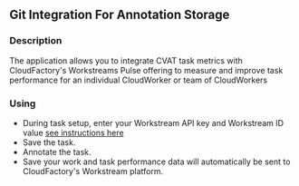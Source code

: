 ## Git Integration For Annotation Storage

### Description

The application allows you to integrate CVAT task metrics with CloudFactory's Workstreams Pulse offering to measure and improve task performance for an individual CloudWorker or team of CloudWorkers

### Using

  * During task setup, enter your Workstream API key and Workstream ID value [see instructions here](https://help.cloudfactory.com/article/14-step-2-workstream-tracking-id)
  * Save the task.
  * Annotate the task.
  * Save your work and task performance data will automatically be sent to CloudFactory's Workstream platform.

